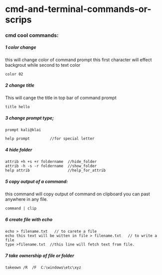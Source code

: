 # cmd-and-terminal-commands-or-scrips
### cmd cool commands:

##### 1 color change
this will change color of command prompt this first character will effect backgrout while second to text color 
``` 
color 02 
```

##### 2 change title

This will cange the title in top bar of command prompt
```
title hello
```

##### 3 change prompt type;
``` 
prompt kali@klai

help prompt         //for special letter

``` 


##### 4 hide folder
```
attrib +h +s +r foldername  //hide_folder
attrib -h -s -r foldername  //show_folder
help attrib                 //help_for_attrib

```
##### 5 copy output of a command:
this command will copy output of command on clipboard you can past anywhere in any file.
```
command | clip
```
##### 6 create file with echo 
``` 
echo > filename.txt   // to carete a file 
echo this text will be witten in file > filename.txt   // to write a file
type >filename.txt  //this line will fetch text from file.
``` 

##### 7 take ownership of file or folder

```
takeown /R  /F  C:\windows\etc\xyz
```
